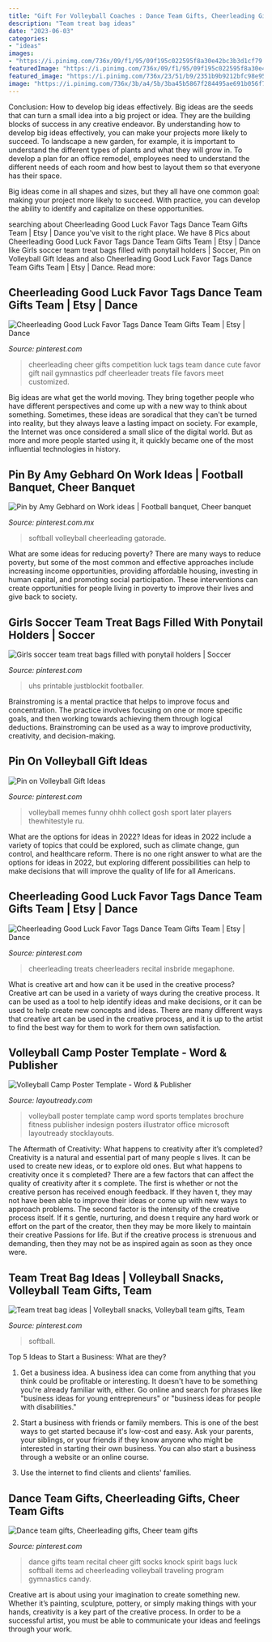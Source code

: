```yaml
---
title: "Gift For Volleyball Coaches : Dance Team Gifts, Cheerleading Gifts, Cheer Team Gifts"
description: "Team treat bag ideas"
date: "2023-06-03"
categories:
- "ideas"
images:
- "https://i.pinimg.com/736x/09/f1/95/09f195c022595f8a30e42bc3b3d1cf79.jpg"
featuredImage: "https://i.pinimg.com/736x/09/f1/95/09f195c022595f8a30e42bc3b3d1cf79.jpg"
featured_image: "https://i.pinimg.com/736x/23/51/b9/2351b9b9212bfc98e952e5867ed57171.jpg"
image: "https://i.pinimg.com/736x/3b/a4/5b/3ba45b5867f284495ae691b056f70965.jpg"
---
```



Conclusion: How to develop big ideas effectively.
Big ideas are the seeds that can turn a small idea into a big project or idea. They are the building blocks of success in any creative endeavor. By understanding how to develop big ideas effectively, you can make your projects more likely to succeed. 
To landscape a new garden, for example, it is important to understand the different types of plants and what they will grow in. To develop a plan for an office remodel, employees need to understand the different needs of each room and how best to layout them so that everyone has their space. 

 Big ideas come in all shapes and sizes, but they all have one common goal: making your project more likely to succeed. With practice, you can develop the ability to identify and capitalize on these opportunities.

	

		
searching about Cheerleading Good Luck Favor Tags Dance Team Gifts Team | Etsy | Dance you've visit to the right place. We have 8 Pics about Cheerleading Good Luck Favor Tags Dance Team Gifts Team | Etsy | Dance like Girls soccer team treat bags filled with ponytail holders | Soccer, Pin on Volleyball Gift Ideas and also Cheerleading Good Luck Favor Tags Dance Team Gifts Team | Etsy | Dance. Read more:
		
    
## Cheerleading Good Luck Favor Tags Dance Team Gifts Team | Etsy | Dance

<img loading=lazy src="https://i.pinimg.com/736x/3b/a4/5b/3ba45b5867f284495ae691b056f70965.jpg" onerror="this.onerror=null;this.src='https://tse3.mm.bing.net/th?id=OIP.Uq76swRZ9sPqJRQkXQWgUgHaJ4&amp;pid=15.1';" alt="Cheerleading Good Luck Favor Tags Dance Team Gifts Team | Etsy | Dance">

_Source: pinterest.com_

>cheerleading cheer gifts competition luck tags team dance cute favor gift nail gymnastics pdf cheerleader treats file favors meet customized. 

	

Big ideas are what get the world moving. They bring together people who have different perspectives and come up with a new way to think about something. Sometimes, these ideas are soradical that they can't be turned into reality, but they always leave a lasting impact on society. For example, the Internet was once considered a small slice of the digital world. But as more and more people started using it, it quickly became one of the most influential technologies in history.

    
## Pin By Amy Gebhard On Work Ideas | Football Banquet, Cheer Banquet

<img loading=lazy src="https://i.pinimg.com/originals/2a/c0/80/2ac0807ccf9703b0426f6ccad3498b65.jpg" onerror="this.onerror=null;this.src='https://tse3.mm.bing.net/th?id=OIP.W5CHemPaXZ7LmpCUGrm1lQHaJ6&amp;pid=15.1';" alt="Pin by Amy Gebhard on Work ideas | Football banquet, Cheer banquet">

_Source: pinterest.com.mx_

>softball volleyball cheerleading gatorade. 

	

What are some ideas for reducing poverty?
There are many ways to reduce poverty, but some of the most common and effective approaches include increasing income opportunities, providing affordable housing, investing in human capital, and promoting social participation. These interventions can create opportunities for people living in poverty to improve their lives and give back to society.

    
## Girls Soccer Team Treat Bags Filled With Ponytail Holders | Soccer

<img loading=lazy src="https://i.pinimg.com/originals/4d/88/b2/4d88b281929c581cf75a82e90de929ea.jpg" onerror="this.onerror=null;this.src='https://tse1.mm.bing.net/th?id=OIP.P3ccoV8L3wRpI_vMoAT9NgHaJ3&amp;pid=15.1';" alt="Girls soccer team treat bags filled with ponytail holders | Soccer">

_Source: pinterest.com_

>uhs printable justblockit footballer. 

	

Brainstroming is a mental practice that helps to improve focus and concentration. The practice involves focusing on one or more specific goals, and then working towards achieving them through logical deductions. Brainstroming can be used as a way to improve productivity, creativity, and decision-making.

    
## Pin On Volleyball Gift Ideas

<img loading=lazy src="https://i.pinimg.com/736x/55/af/0c/55af0c5de076a139f15a4ee48bc58f7a.jpg" onerror="this.onerror=null;this.src='https://tse1.mm.bing.net/th?id=OIP.v3l7yzvPCbAQFFStm7OEsQHaNL&amp;pid=15.1';" alt="Pin on Volleyball Gift Ideas">

_Source: pinterest.com_

>volleyball memes funny ohhh collect gosh sport later players thewhitestyle ru. 

	

What are the options for ideas in 2022?
Ideas for ideas in 2022 include a variety of topics that could be explored, such as climate change, gun control, and healthcare reform. There is no one right answer to what are the options for ideas in 2022, but exploring different possibilities can help to make decisions that will improve the quality of life for all Americans.

    
## Cheerleading Good Luck Favor Tags Dance Team Gifts Team | Etsy | Dance

<img loading=lazy src="https://i.pinimg.com/736x/09/f1/95/09f195c022595f8a30e42bc3b3d1cf79.jpg" onerror="this.onerror=null;this.src='https://tse4.mm.bing.net/th?id=OIP.P2-9LtAiscN3h211buWHmQHaJ3&amp;pid=15.1';" alt="Cheerleading Good Luck Favor Tags Dance Team Gifts Team | Etsy | Dance">

_Source: pinterest.com_

>cheerleading treats cheerleaders recital insbride megaphone. 

	

What is creative art and how can it be used in the creative process?
Creative art can be used in a variety of ways during the creative process. It can be used as a tool to help identify ideas and make decisions, or it can be used to help create new concepts and ideas. There are many different ways that creative art can be used in the creative process, and it is up to the artist to find the best way for them to work for them own satisfaction.

    
## Volleyball Camp Poster Template - Word &amp; Publisher

<img loading=lazy src="http://www.layoutready.com/images/superviews/SF0260601D-S.jpg" onerror="this.onerror=null;this.src='https://tse2.mm.bing.net/th?id=OIP.YsZ5NpMrvrv71VFfzHts2wHaEl&amp;pid=15.1';" alt="Volleyball Camp Poster Template - Word &amp; Publisher">

_Source: layoutready.com_

>volleyball poster template camp word sports templates brochure fitness publisher indesign posters illustrator office microsoft layoutready stocklayouts. 

	

The Aftermath of Creativity: What happens to creativity after it’s completed?
Creativity is a natural and essential part of many people s lives. It can be used to create new ideas, or to explore old ones. But what happens to creativity once it s completed?
There are a few factors that can affect the quality of creativity after it s complete. The first is whether or not the creative person has received enough feedback. If they haven t, they may not have been able to improve their ideas or come up with new ways to approach problems. The second factor is the intensity of the creative process itself. If it s gentle, nurturing, and doesn t require any hard work or effort on the part of the creator, then they may be more likely to maintain their creative Passions for life. But if the creative process is strenuous and demanding, then they may not be as inspired again as soon as they once were.

    
## Team Treat Bag Ideas | Volleyball Snacks, Volleyball Team Gifts, Team

<img loading=lazy src="https://i.pinimg.com/736x/23/51/b9/2351b9b9212bfc98e952e5867ed57171.jpg" onerror="this.onerror=null;this.src='https://tse3.mm.bing.net/th?id=OIP.tkoNnPILtxYyKx1utbvkqwHaJ3&amp;pid=15.1';" alt="Team treat bag ideas | Volleyball snacks, Volleyball team gifts, Team">

_Source: pinterest.com_

>softball. 

	

Top 5 Ideas to Start a Business: What are they?
1. Get a business idea. A business idea can come from anything that you think could be profitable or interesting. It doesn't have to be something you're already familiar with, either. Go online and search for phrases like "business ideas for young entrepreneurs" or "business ideas for people with disabilities."
2. Start a business with friends or family members. This is one of the best ways to get started because it's low-cost and easy. Ask your parents, your siblings, or your friends if they know anyone who might be interested in starting their own business. You can also start a business through a website or an online course.

3. Use the internet to find clients and clients' families.

    
## Dance Team Gifts, Cheerleading Gifts, Cheer Team Gifts

<img loading=lazy src="https://i.pinimg.com/736x/e5/4e/0d/e54e0d35587b326ced74a2a8c4ac34fb--dance-comp-dance-recital.jpg" onerror="this.onerror=null;this.src='https://tse2.mm.bing.net/th?id=OIP.w0MjivVo4-JTYDnjZTHZygHaJ3&amp;pid=15.1';" alt="Dance team gifts, Cheerleading gifts, Cheer team gifts">

_Source: pinterest.com_

>dance gifts team recital cheer gift socks knock spirit bags luck softball items ad cheerleading volleyball traveling program gymnastics candy. 

	

Creative art is about using your imagination to create something new. Whether it’s painting, sculpture, pottery, or simply making things with your hands, creativity is a key part of the creative process. In order to be a successful artist, you must be able to communicate your ideas and feelings through your work.

